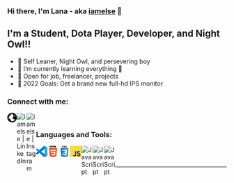 ### Hi there, I'm Lana - aka [iamelse][website] 👋

## I'm a Student, Dota Player, Developer, and Night Owl!!

- 🔭 Self Leaner, Night Owl, and persevering boy  
- 🌱 I’m currently learning everything 🤣
- 👯 Open for job, freelancer, projects
- 🥅 2022 Goals: Get a brand new full-hd IPS monitor

### Connect with me:

[<img align="left" alt="iamelse.rf.gd" width="22px" src="https://raw.githubusercontent.com/iconic/open-iconic/master/svg/globe.svg" />][website]
[<img align="left" alt="iamelse | LinkedIn" width="22px" src="https://cdn.jsdelivr.net/npm/simple-icons@v3/icons/linkedin.svg" />][linkedin]
[<img align="left" alt="iamelse | Instagram" width="22px" src="https://cdn.jsdelivr.net/npm/simple-icons@v3/icons/instagram.svg" />][instagram]

<br />

### Languages and Tools:

<img align="left" alt="Visual Studio Code" width="26px" src="https://raw.githubusercontent.com/github/explore/80688e429a7d4ef2fca1e82350fe8e3517d3494d/topics/visual-studio-code/visual-studio-code.png" />
<img align="left" alt="HTML5" width="26px" src="https://raw.githubusercontent.com/github/explore/80688e429a7d4ef2fca1e82350fe8e3517d3494d/topics/html/html.png" />
<img align="left" alt="CSS3" width="26px" src="https://raw.githubusercontent.com/github/explore/80688e429a7d4ef2fca1e82350fe8e3517d3494d/topics/css/css.png" />
<img align="left" alt="JavaScript" width="26px" src="https://raw.githubusercontent.com/github/explore/80688e429a7d4ef2fca1e82350fe8e3517d3494d/topics/javascript/javascript.png" />
<img align="left" alt="JavaScript" width="26px" src="https://img.icons8.com/color/50/000000/mysql-logo.png" />
<img align="left" alt="JavaScript" width="26px" src="https://img.icons8.com/fluency/48/000000/laravel.png" />
<img align="left" alt="JavaScript" width="26px" src="https://img.icons8.com/color/48/000000/fire-element--v1.png" />

<br />
<br />

---

[website]: http://iamelse.rf.gd/
[instagram]: https://www.instagram.com/iamelse_/
[linkedin]: https://www.linkedin.com/in/iamelse/
